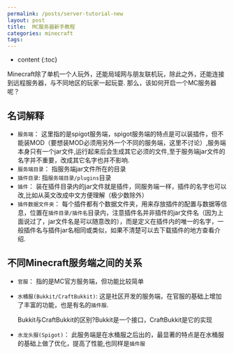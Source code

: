 ```yaml
---
permalink: /posts/server-tutorial-new
layout: post
title:  MC服务器新手教程
categories: minecraft
tags:
---
```


* content
{:toc}

Minecraft除了单机一个人玩外，还能局域网与朋友联机玩，除此之外，还能连接到远程服务器，与不同地区的玩家一起玩耍.
那么，该如何开启一个MC服务器呢？




## 名词解释
* `服务端`： 这里指的是spigot服务端，spigot服务端的特点是可以装插件，但不能装MOD（要想装MOD必须用另外一个不同的服务端，这里不讨论）,服务端本身只有一个jar文件,运行起来后会生成其它必须的文件,至于服务端jar文件的名字并不重要，改成其它名字也并不影响.
* `服务端目录`： 指服务端jar文件所在的目录
* `插件目录`: 指`服务端目录/plugins`目录
* `插件`： 装在插件目录内的jar文件就是插件，同服务端一样，插件的名字也可以改,比如从英文改成中文方便理解（极少数除外）
* `插件数据文件夹`： 每个插件都有个数据文件夹，用来存放插件的配置与数据等信息，位置在`插件目录/插件名`目录内，注意插件名并非插件的jar文件名（因为上面说过了，jar文件名是可以随意改的），而是定义在插件内的唯一的名字，一般插件名与插件jar名相同或类似，如果不清楚可以去下载插件的地方查看介绍.

## 不同Minecraft服务端之间的关系

* `官服`： 指的是MC官方服务端，但功能比较简单
* `水桶服(Bukkit/CraftBukkit)`: 这是社区开发的服务端，在官服的基础上增加了丰富的功能，也是有名的`插件服`.

  Bukkit与CraftBukkit的区别?Bukkit是一个接口，CraftBukkit是它的实现

* `水龙头服(Spigot)`： 此服务端是在水桶服之后出的，最显著的特点是在水桶服的基础上做了优化，提高了性能,也同样是`插件服`
